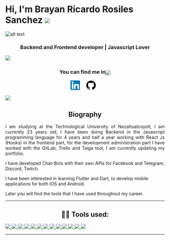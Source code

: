 
# Hi, I'm Brayan Ricardo Rosiles Sanchez <img src="https://media.giphy.com/media/hvRJCLFzcasrR4ia7z/giphy.gif" width="25px">
![alt text](https://miro.medium.com/max/3200/1*OF0xEMkWBv-69zvmNs6RDQ.gif) 
<h3 align="center">Backend and Frontend developer |  Javascript Lover </h3> <img src="https://www.komarcalabs.com/images/mern.png" width="5px">
<div align="center">
  <h3 align="center">You can find me in<img align="center" src="https://github.com/rajput2107/rajput2107/blob/master/Assets/Handshake.gif" height="33px" /></h3> 
</div>
<p align="center">
<a href="https://www.linkedin.com/in/andraderik/"><img src="https://github.com/deut-erium/deut-erium/blob/master/assets/linkedin.svg" width="30px" alt="LinkedIn"></a> &nbsp; &nbsp;
<a href="https://github.com/Andradeerik"><img src="https://github.com/deut-erium/deut-erium/blob/master/assets/github.svg" width="30px" alt="Github"></a> &nbsp;&nbsp;
</p>


<a href="#"><img src="https://yata-apix-a9caea66-ad78-425f-aa08-e292558ebb65.lss.locawebcorp.com.br/b7c7dbff38ae4f419c94ce8d2254b9d9.png"></a>
<h2 align="center">Biography</h2>

<p align="justify">
I am studying at the Technological University of Nezahualcoyotl, I am currently 23 years old, I have been doing Backend in the Javascript programming language for 4 years and half a year working with React Js (Hooks) in the frontend part, for the development administration part I have worked with the GitLab, Trello and Taiga tool, I am currently updating my portfolio.
  
I have developed Chat-Bots with their own APIs for Facebook and Telegram, Discord, Twitch.

I have been interested in learning Flutter and Dart, to develop mobile applications for both IOS and Android.

Later you will find the tools that I have used throughout my career.
</p>

---

<h2 align="center"> 👨‍💻 Tools used: </h2>


<a href="#">
<img src = "https://img.shields.io/badge/-Visual Studio code-007ACC?style=flat&logo=visual-studio-code" width="auto" height="25">
</a>
<a href="#">
<img src = "https://img.shields.io/badge/-JavaScript-black?style=flat&logo=javascript&logoColor=eed718" width="auto" height="25">
</a>

<a href="#">
<img src = "https://img.shields.io/badge/-firebase-161616?style=flat&logo=firebase&logoColor=FFCB2B" width="auto" height="25">
</a>

<a href="#">
<img src = "https://img.shields.io/badge/-Babel-black?style=flat&logo=Babel" width="auto" height="25">
</a>

<a href="#">
<img src = "https://img.shields.io/badge/-Github-black?style=flat&logo=github" width="auto" height="25">
</a>

<a href="#">
<img src = "https://img.shields.io/badge/-git-black?style=flat&logo=Git" width="auto" height="25">
</a>
<a href="#">
<img src = "https://img.shields.io/badge/-linux-FCC624?style=flat&logo=linux&logoColor=white" width="auto" height="25">
</a>
<a href="#">
<img src = "https://img.shields.io/badge/-mongodb-white?style=flat&logo=mongodb" width="auto" height="25">
</a>
<a href="#">
<img src = "https://img.shields.io/badge/-mysql-white?style=flat&logo=mysql" width="auto" height="25">
</a>
<a href="#">
<img src = "https://img.shields.io/badge/-node.js-white?style=flat&logo=node.js" width="auto" height="25">
</a>
<a href="#">
<img src = "https://img.shields.io/badge/-PostgreSQL-336791?style=flat&logo=postgresql" width="auto" height="25">
</a>
<a href="#">
<img src = "https://img.shields.io/badge/-TypeScript-007ACC?style=flat&logo=typescript" width="auto" height="25">
</a>
<a href="#">
<img src = "https://img.shields.io/badge/-React-161616?style=flat&logo=react&logoColor=00d9ff" width="auto" height="25">
</a>
<a href="#">

---



